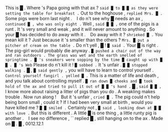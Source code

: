 This is █ . Where 's Papa going with that ax ? `` said █ to █ █ as they were setting the table for breakfast . `` Out to the hoghouse , `` replied Mrs. █ . `` Some pigs were born last night . `` `` I do n't see why █ needs an ax , `` continued █ , who was only eight . `` Well , `` said █ █ , `` one of the pigs is a runt . It 's very small and weak , and it will never amount to anything . So your █ has decided to do away with it . `` `` Do away with it ? `` shrieked █ . `` You mean kill it ? Just because it 's smaller than the others ? `` Mrs. █ put a pitcher of cream on the table . `` Do n't yell , █ ! `` █ said . `` Your █ is right . The pig-girl would probably die anyway . `` █ pushed a chair out of the way and ran outdoors . The grass was wet and the earth smelled of springtime . █ 's sneakers were sopping by the time █ caught up with █ █ . █ 's Web `` Please do n't kill it ! `` █ sobbed . `` It 's unfair . `` █ █ stopped walking . `` █ , `` █ said gently , `` you will have to learn to control yourself . `` Control yourself fangirl . yelled █ . `` This is a matter of life and death , and you talk about controlling myself . `` █ ran down █ cheeks and █ took hold of the ax and tried to pull it out of █ █ 's hand . `` █ , `` said █ █ , `` I know more about raising a litter of pigs than you do . A weakling makes trouble . Now run along ! `` `` But it 's unfair , `` cried █ . `` The pig could n't help being born small , could it ? If I had been very small at birth , would you have killed me ? `` █ █ smiled . `` Certainly not , `` █ said , looking down at █ █ with love . `` But this is different . A little █ is one thing , a little runty pig is another . `` `` I see no difference , `` replied █ , still hanging on to the ax . Made on █ . █ , 0012.12.1